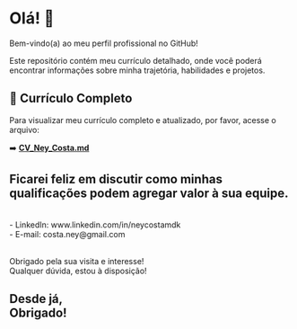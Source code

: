 # Olá! 👋

Bem-vindo(a) ao meu perfil profissional no GitHub!

Este repositório contém meu currículo detalhado, onde você poderá encontrar informações sobre minha trajetória, habilidades e projetos.

## 📄 Currículo Completo

Para visualizar meu currículo completo e atualizado, por favor, acesse o arquivo:

➡️ **[CV_Ney_Costa.md](./CV_Ney_Costa.md)**

## Ficarei feliz em discutir como minhas qualificações podem agregar valor à sua equipe.
<br>
- LinkedIn: www.linkedin.com/in/neycostamdk
<br>
- E-mail: costa.ney@gmail.com  
<br>
<br>

Obrigado pela sua visita e interesse!\
Qualquer dúvida, estou à disposição!

Desde já,  
Obrigado!
---

